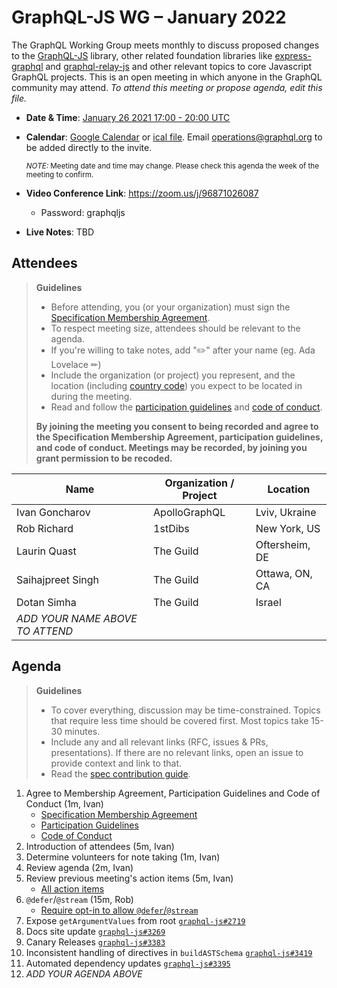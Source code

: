 # GraphQL-JS WG – January 2022

The GraphQL Working Group meets monthly to discuss proposed changes to the [GraphQL-JS](https://github.com/graphql/graphql-spec) library, other related foundation libraries like [express-graphql](https://github.com/graphql/express-graphql) and [graphql-relay-js](https://github.com/graphql/graphql-relay-js) and other
relevant topics to core Javascript GraphQL projects. This is an open meeting in which
anyone in the GraphQL community may attend. *To attend this meeting or propose
agenda, edit this file.*

- **Date & Time**: [January 26 2021 17:00 - 20:00 UTC](https://www.timeanddate.com/worldclock/meetingdetails.html?year=2022&month=01&day=26&hour=17&min=0&sec=0&p1=224&p2=179&p3=136&p4=37&p5=239&p6=101&p7=152)
- **Calendar**:
[Google Calendar](https://calendar.google.com/calendar/embed?src=linuxfoundation.org_ik79t9uuj2p32i3r203dgv5mo8%40group.calendar.google.com) or [ical file](https://calendar.google.com/calendar/ical/linuxfoundation.org_ik79t9uuj2p32i3r203dgv5mo8%40group.calendar.google.com/public/basic.ics). Email [operations@graphql.org](mailto:operations@graphql.org) to be added directly to the invite.

  <small>*NOTE:* Meeting date and time may change. Please check this agenda the week of the meeting to confirm.</small>
- **Video Conference Link**: https://zoom.us/j/96871026087
  - Password: graphqljs
- **Live Notes**: TBD

## Attendees

> **Guidelines**
> - Before attending, you (or your organization) must sign the [Specification Membership Agreement](https://github.com/graphql/foundation).
> - To respect meeting size, attendees should be relevant to the agenda.
> - If you're willing to take notes, add "✏️" after your name (eg. Ada Lovelace ✏)
> - Include the organization (or project) you represent, and the location (including [country code](https://en.wikipedia.org/wiki/List_of_ISO_3166_country_codes#Current_ISO_3166_country_codes)) you expect to be located in during the meeting.
> - Read and follow the [participation guidelines](https://github.com/graphql/graphql-js-wg#participation-guidelines) and [code of conduct](https://github.com/graphql/foundation/blob/master/CODE-OF-CONDUCT.md).
>
> **By joining the meeting you consent to being recorded and agree to the Specification Membership Agreement, participation guidelines, and code of conduct. Meetings may be recorded, by joining you grant permission to be recoded.**

| Name                            | Organization / Project | Location         |
| ------------------------------- | ---------------------- | ---------------- |
| Ivan Goncharov                  | ApolloGraphQL          | Lviv, Ukraine    |
| Rob Richard                     | 1stDibs                | New York, US     |
| Laurin Quast                    | The Guild              | Oftersheim, DE   |
| Saihajpreet Singh               | The Guild              | Ottawa, ON, CA   |
| Dotan Simha                     | The Guild              | Israel           |
| *ADD YOUR NAME ABOVE TO ATTEND* |


## Agenda

> **Guidelines**
>
> - To cover everything, discussion may be time-constrained. Topics that require less time should be covered first. Most topics take 15-30 minutes.
> - Include any and all relevant links (RFC, issues & PRs, presentations). If there are no relevant links, open an issue to provide context and link to that.
> - Read the [spec contribution guide](https://github.com/graphql/graphql-spec/blob/master/CONTRIBUTING.md).

<!--

Example agenda item:

1. Discuss moving the subscriptions proposal to stage 2 (30m, Lee)
   - [Subscriptions RFC](link.to/the-relevant/pr-or-issue-or-doc)
   - [GraphQL.js PR](github.link/to/the/project/pr)
   - [Another Relevant Link](youre.getting/the-idea.now)

-->

1. Agree to Membership Agreement, Participation Guidelines and Code of Conduct (1m, Ivan)
    - [Specification Membership Agreement](https://github.com/graphql/foundation)
    - [Participation Guidelines](https://github.com/graphql/graphql-js-wg#participation-guidelines)
    - [Code of Conduct](https://github.com/graphql/foundation/blob/master/CODE-OF-CONDUCT.md)
1. Introduction of attendees (5m, Ivan)
1. Determine volunteers for note taking (1m, Ivan)
1. Review agenda (2m, Ivan)
1. Review previous meeting's action items (5m, Ivan)
    - [All action items](https://github.com/graphql/graphql-js-wg/issues)
1. `@defer`/`@stream` (15m, Rob)
    - [Require opt-in to allow `@defer`/`@stream`](https://github.com/robrichard/defer-stream-wg/discussions/12)
1. Expose `getArgumentValues` from root [`graphql-js#2719`](https://github.com/graphql/graphql-js/issues/2719) 
1. Docs site update [`graphql-js#3269`](https://github.com/graphql/graphql-js/issues/3269) 
1. Canary Releases [`graphql-js#3383`](https://github.com/graphql/graphql-js/issues/3383) 
1. Inconsistent handling of directives in `buildASTSchema` [`graphql-js#3419`](https://github.com/graphql/graphql-js/issues/3419) 
1. Automated dependency updates  [`graphql-js#3395`](https://github.com/graphql/graphql-js/issues/3395) 
1. _ADD YOUR AGENDA ABOVE_
